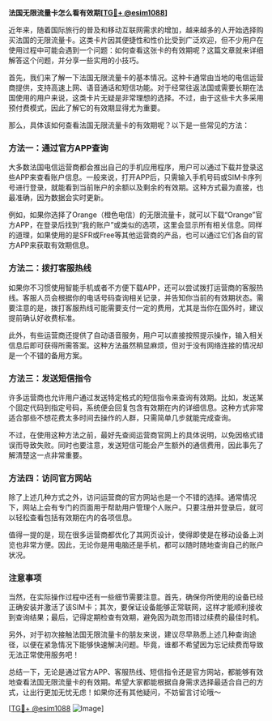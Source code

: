 **法国无限流量卡怎么看有效期[[TG💪+ @esim1088](https://t.me/s/esim1088)]**

近年来，随着国际旅行的普及和移动互联网需求的增加，越来越多的人开始选择购买法国的无限流量卡。这类卡片因其便捷性和性价比受到广泛欢迎，但不少用户在使用过程中可能会遇到一个问题：如何查看这张卡的有效期呢？这篇文章就来详细解答这个问题，并分享一些实用的小技巧。

首先，我们来了解一下法国无限流量卡的基本情况。这种卡通常由当地的电信运营商提供，支持高速上网、语音通话和短信功能。对于经常往返法国或需要长期在法国使用的用户来说，这类卡片无疑是非常理想的选择。不过，由于这些卡大多采用预付费模式，因此了解它的有效期显得尤为重要。

那么，具体该如何查看法国无限流量卡的有效期呢？以下是一些常见的方法：

### 方法一：通过官方APP查询

大多数法国电信运营商都会推出自己的手机应用程序，用户可以通过下载并登录这些APP来查看账户信息。一般来说，打开APP后，只需输入手机号码或SIM卡序列号进行登录，就能看到当前账户的余额以及剩余的有效期。这种方式最为直接，也最准确，因为数据会实时更新。

例如，如果你选择了Orange（橙色电信）的无限流量卡，就可以下载“Orange”官方APP，在登录后找到“我的账户”或类似的选项，这里会显示所有相关信息。同样的道理，如果使用的是SFR或Free等其他运营商的产品，也可以通过它们各自的官方APP来获取有效期信息。

### 方法二：拨打客服热线

如果你不习惯使用智能手机或者不方便下载APP，还可以尝试拨打运营商的客服热线。客服人员会根据你的电话号码查询相关记录，并告知你当前的有效期状态。需要注意的是，拨打客服热线可能需要支付一定的费用，尤其是当你在国外时，建议提前确认好收费标准。

此外，有些运营商还提供了自动语音服务，用户可以直接按照提示操作，输入相关信息后即可获得所需答案。这种方法虽然稍显麻烦，但对于没有网络连接的情况却是一个不错的备用方案。

### 方法三：发送短信指令

许多运营商也允许用户通过发送特定格式的短信指令来查询有效期。比如，发送某个固定代码到指定号码，系统便会回复包含有效期在内的详细信息。这种方式非常适合那些不想花费太多时间去操作的人群，只需简单几步就能完成查询。

不过，在使用这种方法之前，最好先查阅运营商官网上的具体说明，以免因格式错误而导致失败。同时也要注意，发送短信可能会产生额外的通信费用，因此事先了解清楚这一点非常重要。

### 方法四：访问官方网站

除了上述几种方式之外，访问运营商的官方网站也是一个不错的选择。通常情况下，网站上会有专门的页面用于帮助用户管理个人账户。只要注册并登录后，就可以轻松查看包括有效期在内的各项信息。

值得一提的是，现在很多运营商都优化了其网页设计，使得即使是在移动设备上浏览也非常方便。因此，无论你是用电脑还是手机，都可以随时随地查询自己的账户状况。

### 注意事项

当然，在实际操作过程中还有一些细节需要注意。首先，确保你所使用的设备已经正确安装并激活了该SIM卡；其次，要保证设备能够正常联网，这样才能顺利接收到查询结果；最后，记得定期检查有效期，避免因为疏忽而错过续费的最佳时机。

另外，对于初次接触法国无限流量卡的朋友来说，建议尽早熟悉上述几种查询途径，以便在紧急情况下能够快速解决问题。毕竟，谁都不希望因为忘记续费而导致无法正常使用服务吧！

总结一下，无论是通过官方APP、客服热线、短信指令还是官方网站，都能够有效地查看法国无限流量卡的有效期。希望大家都能根据自身需求选择最适合自己的方式，让出行更加无忧无虑！如果你还有其他疑问，不妨留言讨论哦～

[[TG💪+ @esim1088](https://t.me/s/esim1088) ![Image](https://i.postimg.cc/4NQfJmqS/Snipaste-2025-05-13-00-14-12.png)]